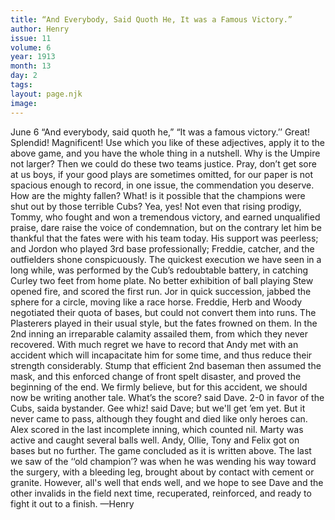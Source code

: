 ```yaml
---
title: “And Everybody, Said Quoth He, It was a Famous Victory.”
author: Henry
issue: 11
volume: 6
year: 1913
month: 13
day: 2
tags:
layout: page.njk
image:
---
```

June 6   “And everybody, said quoth he,” “It was a famous victory.’’    Great! Splendid! Magnificent! Use which you like of these adjectives, apply it to the above game, and you have the whole thing in a nutshell.    Why is the Umpire not larger? Then we could do these two teams justice. Pray, don’t get sore at us boys, if your good plays are sometimes omitted, for our paper is not spacious enough to record, in one issue, the commendation you deserve.    How are the mighty fallen? What! is it possible that the champions were shut out by those terrible Cubs? Yea, yes! Not even that rising prodigy, Tommy, who fought and won a tremendous victory, and earned unqualified praise, dare raise the voice of condemnation, but on the contrary let him be thankful that the fates were with his team today. His support was peerless; and Jordon who played 3rd base professionally; Freddie, catcher, and the outfielders shone conspicuously. The quickest execution we have seen in a long while, was performed by the Cub’s redoubtable battery, in catching Curley two feet from home plate. No better exhibition of ball playing Stew opened fire, and scored the first run. Jor in quick succession, jabbed the sphere for a circle, moving like a race horse. Freddie, Herb and Woody negotiated their quota of bases, but could not convert them into runs. The Plasterers played in their usual style, but the fates frowned on them. In the 2nd inning an irreparable calamity assailed them, from which they never recovered. With much regret we have to record that Andy met with an accident which will incapacitate him for some time, and thus reduce their strength considerably. Stump that efficient 2nd baseman then assumed the mask, and this enforced change of front spelt disaster, and proved the beginning of the end. We firmly believe, but for this accident, we should now be writing another tale. What’s the score? said Dave. 2-0 in favor of the Cubs, saida bystander. Gee whiz! said Dave; but we'll get ’em yet. But it never came to pass, although they fought and died like only heroes can.   Alex scored in the last incomplete inning, which counted nil. Marty was active and caught several balls well. Andy, Ollie, Tony and Felix got on bases but no further. The game concluded as it is written above. The last we saw of the ‘‘old champion’? was when he was wending his way toward the surgery, with a bleeding leg, brought about by contact with cement or granite. However, all's well that ends well, and we hope to see Dave and the other invalids in the field next time, recuperated, reinforced, and ready to fight it out to a finish. —Henry 
